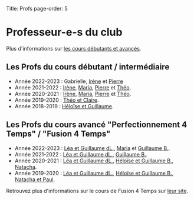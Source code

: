 Title: Profs
page-order: 5

# Professeur-e-s du club

Plus d'informations sur [les cours débutants et avancés](/pages/cours.html).

## Les Profs du cours débutant / intermédiaire

* Année 2022-2023 : Gabrielle, [Irène](/irene.html)  et [Pierre](/pierre.html) 
* Année 2021-2022 : [Irène](/irene.html), [Maria](/maria.html), [Pierre](/pierre.html) et [Théo](/theo.html).
* Année 2020-2021 : [Irène](/irene.html), [Maria](/maria.html), [Pierre](/pierre.html) et [Théo](/theo.html).
* Année 2019-2020 : [Théo et Claire](/theo-et-claire.html).
* Année 2018-2019 : [Héloïse et Guillaume](/heloise-et-guigui.html).

## Les Profs du cours avancé "Perfectionnement 4 Temps" / "Fusion 4 Temps"

* Année 2022-2023 : [Léa et Guillaume dL.](/lea-et-gdl.html), [Maria](/maria.html) et [Guillaume B.](/guigui.html).
* Année 2021-2022 : [Léa et Guillaume dL.](/lea-et-gdl.html), [Guillaume B.](/guigui.html).
* Année 2020-2021 : [Léa et Guillaume dL.](/lea-et-gdl.html),
[Héloïse et Guillaume B.](/heloise-et-guigui.html),
[Natacha](/natacha.html). 
* Année 2019-2020 :  [Léa et Guillaume dL.](/lea-et-gdl.html),
[Héloïse et Guillaume B.](/heloise-et-guigui.html),
[Natacha et Paul](/natacha-et-paul.html).

Retrouvez plus d'informations sur le cours de Fusion 4 Temps sur [leur site](https://fusion4temps.wordpress.com/).


